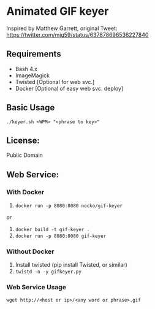 # Animated GIF keyer

Inspired by Matthew Garrett, original Tweet:
https://twitter.com/mjg59/status/637878696536227840

## Requirements

 - Bash 4.x
 - ImageMagick
 - Twisted [Optional for web svc.]
 - Docker [Optional of easy web svc. deploy]

## Basic Usage

`./keyer.sh <WPM> "<phrase to key>"`

## License:

Public Domain

## Web Service:

### With Docker

1. `docker run -p 8080:8080 nocko/gif-keyer`

*or*

1. `docker build -t gif-keyer .`
2. `docker run -p 8080:8080 gif-keyer`

### Without Docker

1. Install twisted (pip install Twisted, or similar)
2. `twistd -n -y gifkeyer.py`

### Web Service Usage

`wget http://<host or ip>/<any word or phrase>.gif`